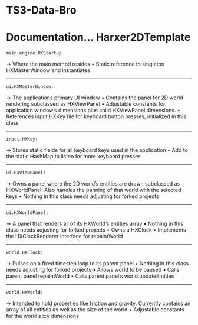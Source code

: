 # TS3-Data-Bro

Documentation...
Harxer2DTemplate
================

	main.engine.HXStartup
-> Where the main method resides 
• Static reference to singleton HXMasterWindow and instantiates
_________________
	ui.HXMasterWindow:
-> The applications primary UI window
• Contains the panel for 2D world rendering subclassed as HXViewPanel
• Adjustable constants for application window’s dimensions plus child HXViewPanel dimensions.
• References input.HXKey file for keyboard button presses, initialized in this class
_________________
	input.HXKey:
-> Stores static fields for all keyboard keys used in the application
• Add to the static HashMap to listen for more keyboard presses
__________________
	ui.HXViewPanel:
-> Owns a panel where the 2D world’s entities are drawn subclassed as HXWorldPanel. Also handles the panning of that world with the  selected keys
• Nothing in this class needs adjusting for forked projects
__________________
	ui.HXWorldPanel:
-> A panel that renders all of its HXWorld’s entities array
• Nothing in this class needs adjusting for forked projects
• Owns a HXClock
• Implements the HXClockRenderer interface for repaintWorld
__________________
	world.HXClock:
-> Pulses on a fixed timestep loop to its parent panel
• Nothing in this class needs adjusting for forked projects
• Allows world to be paused
• Calls parent panel repaintWorld
• Calls parent panel’s world updateEntities

___________________
	world.HXWorld:
-> Intended to hold properties like friction and gravity. Currently contains an array of all entities as well as the size of the world
• Adjustable constants for the world’s x:y dimensions
